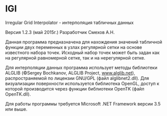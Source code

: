 # IGI
Irregular Grid Interpolator - интерполяция табличных данных

Версия 1.2.3 (май 2015г.)
Разработчик Смехов А.Н.

Данная программа предназначена для нахождения значений табличной функции двух переменных в узлах регулярной сетки на основе
известного набора точек. Исходный набор точек может быть задан как на регулярной равномерной сетке, так и на нерегулярной сетке.

Для интерполяции данных программа использует методы библиотеки ALGLIB (©Sergey Bochkanov, ALGLIB Project, www.alglib.net),
распространяемой по лицензии GNU/GPL (файл alglibnet2.dll). Для визуализации поверхности используется библиотека OpenGL, доступ к
которой производится через функции библиотеки OpenTK (файл OpenTK.dll).

Для работы программы требуется Microsoft .NET Framework версии 3.5 или выше.
